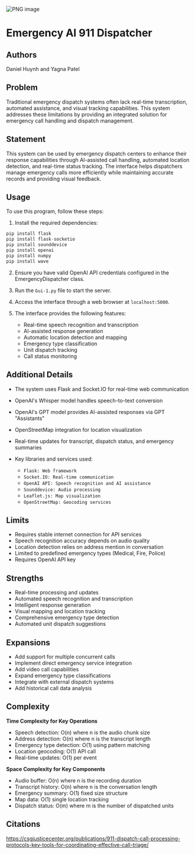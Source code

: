 
![PNG image](https://github.com/user-attachments/assets/3f7dfc20-8b13-49f2-a335-192db3bb7bf9)
# Emergency AI 911 Dispatcher

## Authors
Daniel Huynh and Yagna Patel

## Problem
Traditional emergency dispatch systems often lack real-time transcription, automated assistance, and visual tracking capabilities. This system addresses these limitations by providing an integrated solution for emergency call handling and dispatch management.

## Statement
This system can be used by emergency dispatch centers to enhance their response capabilities through AI-assisted call handling, automated location detection, and real-time status tracking. The interface helps dispatchers manage emergency calls more efficiently while maintaining accurate records and providing visual feedback.

## Usage
To use this program, follow these steps:

1. Install the required dependencies:
```python
pip install flask
pip install flask-socketio
pip install sounddevice
pip install openai
pip install numpy
pip install wave
```

2. Ensure you have valid OpenAI API credentials configured in the EmergencyDispatcher class.

3. Run the `Gui-1.py` file to start the server.

4. Access the interface through a web browser at `localhost:5000`.

5. The interface provides the following features:
   - Real-time speech recognition and transcription
   - AI-assisted response generation
   - Automatic location detection and mapping
   - Emergency type classification
   - Unit dispatch tracking
   - Call status monitoring

## Additional Details
- The system uses Flask and Socket.IO for real-time web communication
- OpenAI's Whisper model handles speech-to-text conversion
- OpenAI's GPT model provides AI-assisted responses via GPT "Assistants"
- OpenStreetMap integration for location visualization
- Real-time updates for transcript, dispatch status, and emergency summaries

- Key libraries and services used:
   - `Flask: Web framework`
   - `Socket.IO: Real-time communication`
   - `OpenAI API: Speech recognition and AI assistance`
   - `Sounddevice: Audio processing`
   - `Leaflet.js: Map visualization`
   - `OpenStreetMap: Geocoding services`

## Limits
- Requires stable internet connection for API services
- Speech recognition accuracy depends on audio quality
- Location detection relies on address mention in conversation
- Limited to predefined emergency types (Medical, Fire, Police)
- Requires OpenAI API key

## Strengths
- Real-time processing and updates
- Automated speech recognition and transcription
- Intelligent response generation
- Visual mapping and location tracking
- Comprehensive emergency type detection
- Automated unit dispatch suggestions

## Expansions
- Add support for multiple concurrent calls
- Implement direct emergency service integration
- Add video call capabilities
- Expand emergency type classifications
- Integrate with external dispatch systems
- Add historical call data analysis

## Complexity
**Time Complexity for Key Operations**
- Speech detection: O(n) where n is the audio chunk size
- Address detection: O(n) where n is the transcript length
- Emergency type detection: O(1) using pattern matching
- Location geocoding: O(1) API call
- Real-time updates: O(1) per event

**Space Complexity for Key Components**
- Audio buffer: O(n) where n is the recording duration
- Transcript history: O(n) where n is the conversation length
- Emergency summary: O(1) fixed size structure
- Map data: O(1) single location tracking
- Dispatch status: O(m) where m is the number of dispatched units

## Citations
https://csgjusticecenter.org/publications/911-dispatch-call-processing-protocols-key-tools-for-coordinating-effective-call-triage/
